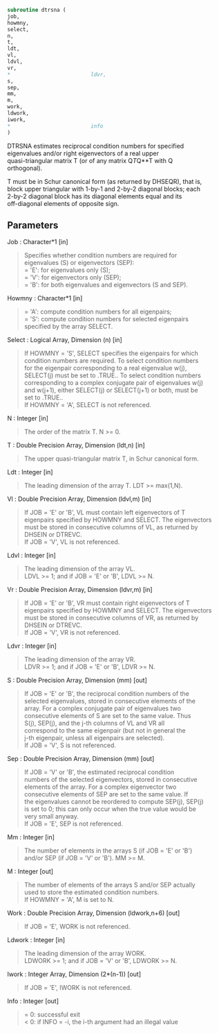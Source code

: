 ```fortran  
subroutine dtrsna (  
job,  
howmny,  
select,  
n,  
t,  
ldt,  
vl,  
ldvl,  
vr,  
*                          ldvr,  
s,  
sep,  
mm,  
m,  
work,  
ldwork,  
iwork,  
*                          info  
)  
```  
  
DTRSNA estimates reciprocal condition numbers for specified  
eigenvalues and/or right eigenvectors of a real upper  
quasi-triangular matrix T (or of any matrix Q*T*Q**T with Q  
orthogonal).  
  
T must be in Schur canonical form (as returned by DHSEQR), that is,  
block upper triangular with 1-by-1 and 2-by-2 diagonal blocks; each  
2-by-2 diagonal block has its diagonal elements equal and its  
off-diagonal elements of opposite sign.  
  
## Parameters  
Job : Character*1 [in]  
> Specifies whether condition numbers are required for  
> eigenvalues (S) or eigenvectors (SEP):  
> = 'E': for eigenvalues only (S);  
> = 'V': for eigenvectors only (SEP);  
> = 'B': for both eigenvalues and eigenvectors (S and SEP).  
  
Howmny : Character*1 [in]  
> = 'A': compute condition numbers for all eigenpairs;  
> = 'S': compute condition numbers for selected eigenpairs  
> specified by the array SELECT.  
  
Select : Logical Array, Dimension (n) [in]  
> If HOWMNY = 'S', SELECT specifies the eigenpairs for which  
> condition numbers are required. To select condition numbers  
> for the eigenpair corresponding to a real eigenvalue w(j),  
> SELECT(j) must be set to .TRUE.. To select condition numbers  
> corresponding to a complex conjugate pair of eigenvalues w(j)  
> and w(j+1), either SELECT(j) or SELECT(j+1) or both, must be  
> set to .TRUE..  
> If HOWMNY = 'A', SELECT is not referenced.  
  
N : Integer [in]  
> The order of the matrix T. N >= 0.  
  
T : Double Precision Array, Dimension (ldt,n) [in]  
> The upper quasi-triangular matrix T, in Schur canonical form.  
  
Ldt : Integer [in]  
> The leading dimension of the array T. LDT >= max(1,N).  
  
Vl : Double Precision Array, Dimension (ldvl,m) [in]  
> If JOB = 'E' or 'B', VL must contain left eigenvectors of T  
> eigenpairs specified by HOWMNY and SELECT. The eigenvectors  
> must be stored in consecutive columns of VL, as returned by  
> DHSEIN or DTREVC.  
> If JOB = 'V', VL is not referenced.  
  
Ldvl : Integer [in]  
> The leading dimension of the array VL.  
> LDVL >= 1; and if JOB = 'E' or 'B', LDVL >= N.  
  
Vr : Double Precision Array, Dimension (ldvr,m) [in]  
> If JOB = 'E' or 'B', VR must contain right eigenvectors of T  
> eigenpairs specified by HOWMNY and SELECT. The eigenvectors  
> must be stored in consecutive columns of VR, as returned by  
> DHSEIN or DTREVC.  
> If JOB = 'V', VR is not referenced.  
  
Ldvr : Integer [in]  
> The leading dimension of the array VR.  
> LDVR >= 1; and if JOB = 'E' or 'B', LDVR >= N.  
  
S : Double Precision Array, Dimension (mm) [out]  
> If JOB = 'E' or 'B', the reciprocal condition numbers of the  
> selected eigenvalues, stored in consecutive elements of the  
> array. For a complex conjugate pair of eigenvalues two  
> consecutive elements of S are set to the same value. Thus  
> S(j), SEP(j), and the j-th columns of VL and VR all  
> correspond to the same eigenpair (but not in general the  
> j-th eigenpair, unless all eigenpairs are selected).  
> If JOB = 'V', S is not referenced.  
  
Sep : Double Precision Array, Dimension (mm) [out]  
> If JOB = 'V' or 'B', the estimated reciprocal condition  
> numbers of the selected eigenvectors, stored in consecutive  
> elements of the array. For a complex eigenvector two  
> consecutive elements of SEP are set to the same value. If  
> the eigenvalues cannot be reordered to compute SEP(j), SEP(j)  
> is set to 0; this can only occur when the true value would be  
> very small anyway.  
> If JOB = 'E', SEP is not referenced.  
  
Mm : Integer [in]  
> The number of elements in the arrays S (if JOB = 'E' or 'B')  
> and/or SEP (if JOB = 'V' or 'B'). MM >= M.  
  
M : Integer [out]  
> The number of elements of the arrays S and/or SEP actually  
> used to store the estimated condition numbers.  
> If HOWMNY = 'A', M is set to N.  
  
Work : Double Precision Array, Dimension (ldwork,n+6) [out]  
> If JOB = 'E', WORK is not referenced.  
  
Ldwork : Integer [in]  
> The leading dimension of the array WORK.  
> LDWORK >= 1; and if JOB = 'V' or 'B', LDWORK >= N.  
  
Iwork : Integer Array, Dimension (2*(n-1)) [out]  
> If JOB = 'E', IWORK is not referenced.  
  
Info : Integer [out]  
> = 0: successful exit  
> < 0: if INFO = -i, the i-th argument had an illegal value  
  
